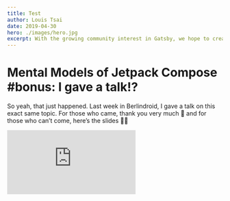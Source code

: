 ```yaml
---
title: Test
author: Louis Tsai
date: 2019-04-30
hero: ./images/hero.jpg
excerpt: With the growing community interest in Gatsby, we hope to create more resources that make it easier for anyone to grasp the power of this incredible tool.
---
```

# Mental Models of Jetpack Compose #bonus: I gave a talk!?

So yeah, that just happened. Last week in Berlindroid, I gave a talk on this exact same topic. For those who came, thank you very much 🤗 and for those who can’t come, here’s the slides 💁‍♀️

<iframe src="https://medium.com/media/68960ee3e79291bd18f26e9a3fc273d2" frameborder=0></iframe>
